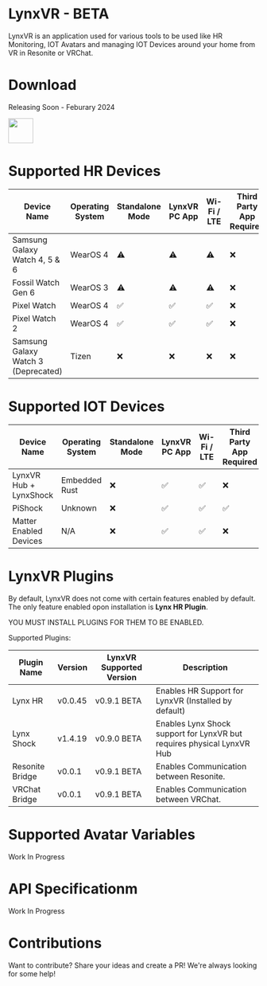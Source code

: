 
# LynxVR - BETA
LynxVR is an application used for various tools to be used like HR Monitoring, IOT Avatars and managing IOT Devices around your home from VR in Resonite or VRChat.

# Download
Releasing Soon - Feburary 2024

<img src="https://upload.wikimedia.org/wikipedia/commons/thumb/7/78/Google_Play_Store_badge_EN.svg/2560px-Google_Play_Store_badge_EN.svg.png" height="50">

# Supported HR Devices
| Device Name           | Operating System | Standalone Mode | LynxVR PC App | Wi-Fi / LTE | Third Party App Required |
|-----------------------|------------------|-----------------|---------------|-------------|------------|
| Samsung Galaxy Watch 4, 5 & 6 | WearOS 4         | ⚠️               | ⚠️             | ⚠️           | ❌ |
| Fossil Watch Gen 6     | WearOS 3         | ⚠️               | ⚠️             | ⚠️           | ❌ |
| Pixel Watch            | WearOS 4         | ✅               | ✅             | ✅           | ❌ | 
| Pixel Watch 2          | WearOS 4         | ✅               | ✅             | ✅           | ❌ | 
| Samsung Galaxy Watch 3 (Deprecated) | Tizen            | ❌               | ❌             | ❌           | ❌ |

# Supported IOT Devices
| Device Name           | Operating System | Standalone Mode | LynxVR PC App | Wi-Fi / LTE | Third Party App Required |
|-----------------------|------------------|-----------------|---------------|-------------|------------|
| LynxVR Hub + LynxShock | Embedded Rust         | ❌               | ✅             | ✅           | ❌ |
| PiShock | Unknown        | ❌               | ✅             | ✅           | ✅ |
| Matter Enabled Devices | N/A        | ❌               | ✅             | ✅           | ❌ |

# LynxVR Plugins
By default, LynxVR does not come with certain features enabled by default. The only feature enabled opon installation is **Lynx HR Plugin**.

YOU MUST INSTALL PLUGINS FOR THEM TO BE ENABLED.

Supported Plugins: 

| Plugin Name | Version | LynxVR Supported Version | Description |
| ----------- | ------- | ------------------------ | ----------- |
| Lynx HR | v0.0.45 | v0.9.1 BETA | Enables HR Support for LynxVR (Installed by default) |
| Lynx Shock | v1.4.19 | v0.9.0 BETA | Enables Lynx Shock support for LynxVR but requires physical LynxVR Hub |
| Resonite Bridge | v0.0.1 | v0.9.1 BETA | Enables Communication between Resonite. |
| VRChat Bridge | v0.0.1 | v0.9.1 BETA | Enables Communication between VRChat. |


# Supported Avatar Variables
Work In Progress

# API Specificationm 
Work In Progress

# Contributions
Want to contribute? Share your ideas and create a PR! We're always looking for some help!
